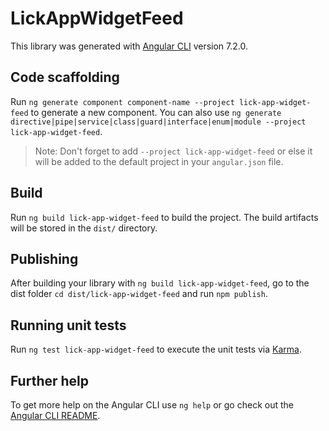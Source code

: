 # LickAppWidgetFeed

This library was generated with [Angular CLI](https://github.com/angular/angular-cli) version 7.2.0.

## Code scaffolding

Run `ng generate component component-name --project lick-app-widget-feed` to generate a new component. You can also use `ng generate directive|pipe|service|class|guard|interface|enum|module --project lick-app-widget-feed`.
> Note: Don't forget to add `--project lick-app-widget-feed` or else it will be added to the default project in your `angular.json` file. 

## Build

Run `ng build lick-app-widget-feed` to build the project. The build artifacts will be stored in the `dist/` directory.

## Publishing

After building your library with `ng build lick-app-widget-feed`, go to the dist folder `cd dist/lick-app-widget-feed` and run `npm publish`.

## Running unit tests

Run `ng test lick-app-widget-feed` to execute the unit tests via [Karma](https://karma-runner.github.io).

## Further help

To get more help on the Angular CLI use `ng help` or go check out the [Angular CLI README](https://github.com/angular/angular-cli/blob/master/README.md).
